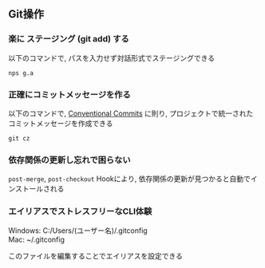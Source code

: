 ## Git操作

### 楽に ステージング (git add) する

以下のコマンドで, パスを入力せず対話形式でステージングできる

```
nps g.a
```

### 正確にコミットメッセージを作る

以下のコマンドで, [Conventional Commits](https://www.conventionalcommits.org/ja/v1.0.0/#%E6%A6%82%E8%A6%81) に則り, プロジェクトで統一されたコミットメッセージを作成できる

```
git cz
```

### 依存関係の更新し忘れで困らない

`post-merge`, `post-checkout` Hookにより, 依存関係の更新が見つかると自動でインストールされる

### エイリアスでストレスフリーなCLI体験

Windows: C:/Users/(ユーザー名)/.gitconfig  
Mac: ~/.gitconfig

このファイルを編集することでエイリアスを設定できる
